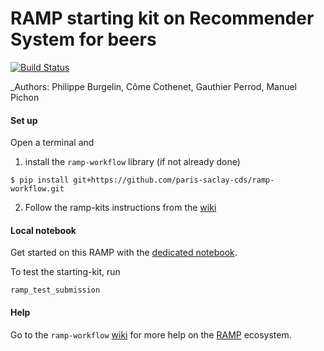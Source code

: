 # RAMP starting kit on Recommender System for beers

[![Build Status](https://travis-ci.org/ramp-kits/solar_wind.svg?branch=master)](https://travis-ci.org/ramp-kits/solar_wind)

_Authors: Philippe Burgelin, Côme Cothenet, Gauthier Perrod, Manuel Pichon


#### Set up

Open a terminal and

1. install the `ramp-workflow` library (if not already done)
  ```
  $ pip install git+https://github.com/paris-saclay-cds/ramp-workflow.git
  ```
  
2. Follow the ramp-kits instructions from the [wiki](https://github.com/paris-saclay-cds/ramp-workflow/wiki/Getting-started-with-a-ramp-kit)

#### Local notebook

Get started on this RAMP with the [dedicated notebook](Recommender-System-for-beers.ipynb).

To test the starting-kit, run


```
ramp_test_submission
```


#### Help
Go to the `ramp-workflow` [wiki](https://github.com/paris-saclay-cds/ramp-workflow/wiki) for more help on the [RAMP](http:www.ramp.studio) ecosystem.




